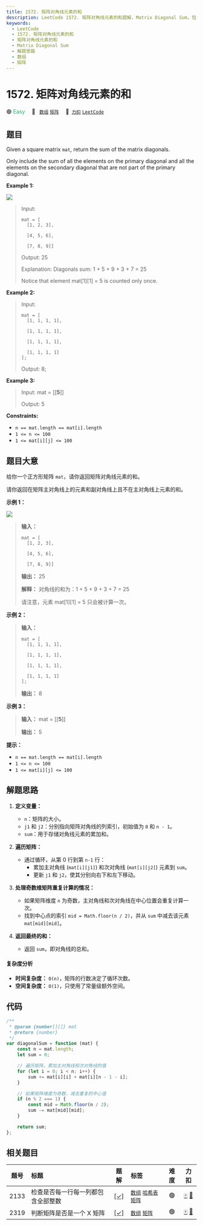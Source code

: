 ```yaml
---
title: 1572. 矩阵对角线元素的和
description: LeetCode 1572. 矩阵对角线元素的和题解，Matrix Diagonal Sum，包含解题思路、复杂度分析以及完整的 JavaScript 代码实现。
keywords:
  - LeetCode
  - 1572. 矩阵对角线元素的和
  - 矩阵对角线元素的和
  - Matrix Diagonal Sum
  - 解题思路
  - 数组
  - 矩阵
---
```


# 1572. 矩阵对角线元素的和

🟢 <font color=#15bd66>Easy</font>&emsp; 🔖&ensp; [`数组`](/tag/array.md) [`矩阵`](/tag/matrix.md)&emsp; 🔗&ensp;[`力扣`](https://leetcode.cn/problems/matrix-diagonal-sum) [`LeetCode`](https://leetcode.com/problems/matrix-diagonal-sum)

## 题目

Given a square matrix `mat`, return the sum of the matrix diagonals.

Only include the sum of all the elements on the primary diagonal and all the
elements on the secondary diagonal that are not part of the primary diagonal.

**Example 1:**

![](https://assets.leetcode.com/uploads/2020/08/14/sample_1911.png)

> Input:
>
> ```
> mat = [
>   [1, 2, 3],
>
>   [4, 5, 6],
>
>   [7, 8, 9]]
> ```
>
> Output: 25
>
> Explanation: Diagonals sum: 1 + 5 + 9 + 3 + 7 = 25
>
> Notice that element mat[1][1] = 5 is counted only once.

**Example 2:**

> Input:
>
> ```
> mat = [
> 	[1, 1, 1, 1],
>
> 	[1, 1, 1, 1],
>
> 	[1, 1, 1, 1],
>
> 	[1, 1, 1, 1]
> ];
> ```
>
> Output: 8;

**Example 3:**

> Input: mat = [[**5**]]
>
> Output: 5

**Constraints:**

- `n == mat.length == mat[i].length`
- `1 <= n <= 100`
- `1 <= mat[i][j] <= 100`

## 题目大意

给你一个正方形矩阵 `mat`，请你返回矩阵对角线元素的和。

请你返回在矩阵主对角线上的元素和副对角线上且不在主对角线上元素的和。

**示例 1：**

![](https://assets.leetcode.com/uploads/2020/08/14/sample_1911.png)

> **输入：**
>
> ```
> mat = [
>   [1, 2, 3],
>
>   [4, 5, 6],
>
>   [7, 8, 9]]
> ```
>
> **输出：** 25
>
> **解释：** 对角线的和为：1 + 5 + 9 + 3 + 7 = 25
>
> 请注意，元素 mat[1][1] = 5 只会被计算一次。

**示例 2：**

> **输入：**
>
> ```
> mat = [
> 	[1, 1, 1, 1],
>
> 	[1, 1, 1, 1],
>
> 	[1, 1, 1, 1],
>
> 	[1, 1, 1, 1]
> ];
> ```
>
> **输出：** 8

**示例 3：**

> **输入：** mat = [[**5**]]
>
> **输出：** 5

**提示：**

- `n == mat.length == mat[i].length`
- `1 <= n <= 100`
- `1 <= mat[i][j] <= 100`

## 解题思路

1. **定义变量：**

   - `n`：矩阵的大小。
   - `j1` 和 `j2`：分别指向矩阵对角线的列索引，初始值为 `0` 和 `n - 1`。
   - `sum`：用于存储对角线元素的累加和。

2. **遍历矩阵：**

   - 通过循环，从第 0 行到第 `n-1` 行：
     - 累加主对角线 (`mat[i][j1]`) 和次对角线 (`mat[i][j2]`) 元素到 `sum`。
     - 更新 `j1` 和 `j2`，使其分别向右下和左下移动。

3. **处理奇数维矩阵重复计算的情况：**

   - 如果矩阵维度 `n` 为奇数，主对角线和次对角线在中心位置会重复计算一次。
   - 找到中心点的索引 `mid = Math.floor(n / 2)`，并从 `sum` 中减去该元素 `mat[mid][mid]`。

4. **返回最终的和：**
   - 返回 `sum`，即对角线的总和。

#### 复杂度分析

- **时间复杂度：** `O(n)`，矩阵的行数决定了循环次数。
- **空间复杂度：** `O(1)`，只使用了常量级额外空间。

## 代码

```javascript
/**
 * @param {number[][]} mat
 * @return {number}
 */
var diagonalSum = function (mat) {
	const n = mat.length;
	let sum = 0;

	// 遍历矩阵，累加主对角线和次对角线的值
	for (let i = 0; i < n; i++) {
		sum += mat[i][i] + mat[i][n - 1 - i];
	}

	// 如果矩阵维度为奇数，减去重复的中心值
	if (n % 2 === 1) {
		const mid = Math.floor(n / 2);
		sum -= mat[mid][mid];
	}

	return sum;
};
```

## 相关题目

<!-- prettier-ignore -->
| 题号 | 标题 | 题解 | 标签 | 难度 | 力扣 |
| :------: | :------ | :------: | :------ | :------: | :------: |
| 2133 | 检查是否每一行每一列都包含全部整数 | [[✓]](/problem/2133.md) |  [`数组`](/tag/array.md) [`哈希表`](/tag/hash-table.md) [`矩阵`](/tag/matrix.md) | 🟢 | [🀄️](https://leetcode.cn/problems/check-if-every-row-and-column-contains-all-numbers) [🔗](https://leetcode.com/problems/check-if-every-row-and-column-contains-all-numbers) |
| 2319 | 判断矩阵是否是一个 X 矩阵 | [[✓]](/problem/2319.md) |  [`数组`](/tag/array.md) [`矩阵`](/tag/matrix.md) | 🟢 | [🀄️](https://leetcode.cn/problems/check-if-matrix-is-x-matrix) [🔗](https://leetcode.com/problems/check-if-matrix-is-x-matrix) |
